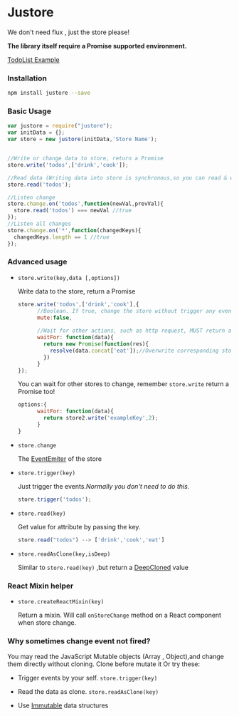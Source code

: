 # Justore


We don't need flux , just the store please!


**The library itself require a Promise supported environment.**

[TodoList Example](https://github.com/regou/justore-todo)

### Installation

```sh
npm install justore --save
```

### Basic Usage

```js
var justore = require("justore");
var initData = {};
var store = new justore(initData,'Store Name');


//Write or change data to store, return a Promise
store.write('todos',['drink','cook']);

//Read data (Writing data into store is synchronous,so you can read & write in a same block)
store.read('todos');

//Listen change
store.change.on('todos',function(newVal,prevVal){
  store.read('todos') === newVal //true
});
//Listen all changes
store.change.on('*',function(changedKeys){
  changedKeys.length == 1 //true
});
```


### Advanced usage

- `store.write(key,data [,options])`

    Write data to the store, return a Promise
    ```js
    store.write('todos',['drink','cook'],{
          //Boolean. If true, change the store without trigger any events
          mute:false, 
          
          //Wait for other actions, such as http request, MUST return a Promise 
          waitFor: function(data){ 
            return new Promise(function(res){
              resolve(data.concat['eat']);//Overwrite corresponding store value with resolved data  
            }) 
          }
    });
    ```    
      
    You can wait for other stores to change, remember `store.write` return a Promise too!  
    ```js
    options:{
          waitFor: function(data){ 
            return store2.write('exampleKey',2);
          }
    }
    ```
        
- `store.change`

    The [EventEmiter](https://nodejs.org/api/events.html#events_class_events_eventemitter) of the store

- `store.trigger(key)`

    Just trigger the events.*Normally you don't need to do this.*
    ```js
    store.trigger('todos');
    ```

- `store.read(key)`

    Get value for attribute by passing the key.
    ```js
    store.read("todos") --> ['drink','cook','eat']
    ```

- `store.readAsClone(key,isDeep)`

    Similar to `store.read(key)` ,but return a [DeepCloned](https://lodash.com/docs#clone) value
    

### React Mixin helper
- `store.createReactMixin(key)`
 
    Return a mixin. Will call `onStoreChange` method on a React component when store change.



### Why sometimes change event not fired?
You may read the JavaScript Mutable objects (Array , Object),and change them directly without cloning.
Clone before mutate it Or try these:

- Trigger events by your self.  `store.trigger(key)`

- Read the data as clone.  `store.readAsClone(key)`

- Use [Immutable](https://facebook.github.io/immutable-js/) data structures

